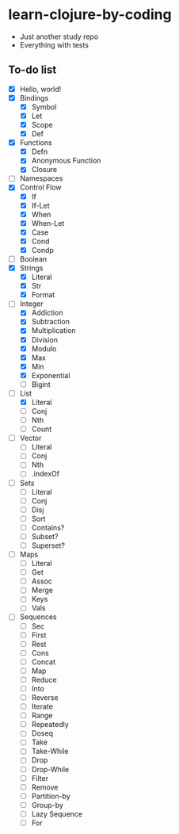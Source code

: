 # learn-clojure-by-coding
* Just another study repo
* Everything with tests


## To-do list

* [x] Hello, world!
* [x] Bindings
  * [x] Symbol
  * [x] Let
  * [x] Scope
  * [x] Def
* [x] Functions
  * [x] Defn
  * [x] Anonymous Function
  * [x] Closure
* [ ] Namespaces
* [x] Control Flow
  * [x] If
  * [x] If-Let
  * [x] When
  * [x] When-Let
  * [x] Case
  * [x] Cond
  * [x] Condp
* [ ] Boolean
* [x] Strings
  * [x] Literal
  * [x] Str
  * [x] Format
* [ ] Integer
  * [x] Addiction
  * [x] Subtraction
  * [x] Multiplication
  * [x] Division
  * [x] Modulo
  * [x] Max
  * [x] Min
  * [x] Exponential
  * [ ] Bigint
* [ ] List
  * [x] Literal
  * [ ] Conj
  * [ ] Nth
  * [ ] Count
* [ ] Vector
  * [ ] Literal
  * [ ] Conj
  * [ ] Nth
  * [ ] .indexOf
* [ ] Sets
  * [ ] Literal
  * [ ] Conj
  * [ ] Disj
  * [ ] Sort
  * [ ] Contains?
  * [ ] Subset?
  * [ ] Superset?
* [ ] Maps
  * [ ] Literal
  * [ ] Get
  * [ ] Assoc
  * [ ] Merge
  * [ ] Keys
  * [ ] Vals
* [ ] Sequences
  * [ ] Sec
  * [ ] First
  * [ ] Rest
  * [ ] Cons
  * [ ] Concat
  * [ ] Map
  * [ ] Reduce
  * [ ] Into
  * [ ] Reverse
  * [ ] Iterate
  * [ ] Range
  * [ ] Repeatedly
  * [ ] Doseq
  * [ ] Take
  * [ ] Take-While
  * [ ] Drop
  * [ ] Drop-While
  * [ ] Filter
  * [ ] Remove
  * [ ] Partition-by
  * [ ] Group-by
  * [ ] Lazy Sequence
  * [ ] For
